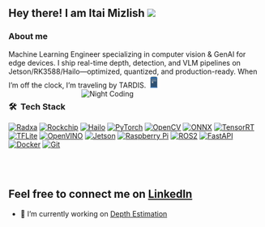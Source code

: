 ## Hey there! I am Itai Mizlish <img src="https://github.com/abdoachhoubi/abdoachhoubi/blob/main/gifs/Hi.gif" width="30">

### About me

Machine Learning Engineer specializing in computer vision & GenAI for edge devices. I ship real-time depth, detection, and VLM pipelines on Jetson/RK3588/Hailo—optimized, quantized, and production-ready. When I’m off the clock, I’m traveling by TARDIS. ![](https://github.com/itaim18/itaim18/blob/main/tardisEmoji1.png) 
<img alt="Night Coding" src="https://www.mandatory.com/wp-content/uploads/sites/10/gallery/perfect-pop-culture-gifs-for-every-mood/1-pop-culture-gifs-every-mood-optimistic.gif" width="360" align="right" />

### 🛠 &nbsp;Tech Stack

<p>
  <a href="https://radxa.com/" title="Radxa"><img src="https://avatars.githubusercontent.com/u/6084967?s=280&v=4" width="22" height="22" alt="Radxa"></a>
  <a href="https://www.rock-chips.com/" title="Rockchip"><img src="https://avatars.githubusercontent.com/u/15191623?s=280&v=4" width="22" height="22" alt="Rockchip"></a>
  <a href="https://hailo.ai/" title="Hailo"><img src="https://us1.discourse-cdn.com/flex015/uploads/hailo/original/1X/08a6adbdb79b44bb7c9bc7dd52ee4221d666a9a3.png" width="22" height="22" alt="Hailo"></a>
  <a href="https://pytorch.org/" title="PyTorch"><img src="https://github.com/get-icon/geticon/raw/master/icons/pytorch.svg" width="22" height="22" alt="PyTorch"></a>
  <a href="https://opencv.org/" title="OpenCV"><img src="https://github.com/get-icon/geticon/raw/master/icons/opencv.svg" width="22" height="22" alt="OpenCV"></a>
  <a href="https://onnx.ai/" title="ONNX"><img src="https://www.edge-ai-vision.com/wp-content/uploads/2018/10/mlogo.png" width="22" height="22" alt="ONNX"></a>
  <a href="https://developer.nvidia.com/tensorrt" title="TensorRT"><img src="https://d1uevawj71pji9.cloudfront.net/img/product/7540d9b8-7c82-46f0-9b4d-a879e78d9af3.png" width="22" height="22" alt="TensorRT"></a>
  <a href="https://www.tensorflow.org/lite" title="TensorFlow Lite"><img src="https://github.com/get-icon/geticon/raw/master/icons/tensorflow.svg" width="22" height="22" alt="TFLite"></a>
  <a href="https://www.intel.com/openvino" title="OpenVINO"><img src="https://www.intel.com/content/dam/www/central-libraries/us/en/images/2022-07/openvino-logo.png" width="22" height="22" alt="OpenVINO"></a>
  <a href="https://developer.nvidia.com/embedded/jetson" title="NVIDIA Jetson"><img src="https://www.jetson-ai-lab.com/images/jetson-for-dev-ai-labs-icon-2974266-r3_ai-lab-text-generation-28.png" width="22" height="22" alt="Jetson"></a>
  <a href="https://www.raspberrypi.com/" title="Raspberry Pi"><img src="https://github.com/get-icon/geticon/raw/master/icons/raspberry-pi.svg" width="22" height="22" alt="Raspberry Pi"></a>
  <a href="https://www.ros.org/" title="ROS2"><img src="https://avatars.githubusercontent.com/u/3979232?s=280&v=4" width="22" height="22" alt="ROS2"></a>
  <a href="https://fastapi.tiangolo.com/" title="FastAPI"><img src="https://www.svgrepo.com/show/330413/fastapi.svg" width="22" height="22" alt="FastAPI"></a>
  <a href="https://www.docker.com/" title="Docker"><img src="https://github.com/get-icon/geticon/raw/master/icons/docker-icon.svg" width="22" height="22" alt="Docker"></a>
  <a href="https://git-scm.com/" title="Git"><img src="https://github.com/get-icon/geticon/raw/master/icons/git-icon.svg" width="22" height="22" alt="Git"></a>
</p>

<br/>
<br/>

Feel free to connect me on [LinkedIn](https://www.linkedin.com/in/itai-mizlish/)
----

- 🔭 I’m currently working on [Depth Estimation](https://github.com/LiheYoung/Depth-Anything)

<!--
**itaim18/itaim18** is a ✨ _special_ ✨ repository because its `README.md` (this file) appears on your GitHub profile.

Here are some ideas to get you started:

- 🔭 I’m currently working on ...
- 🌱 I’m currently learning ...
- 👯 I’m looking to collaborate on ...
- 🤔 I’m looking for help with ...
- 💬 Ask me about ...
- 📫 How to reach me: ...
- 😄 Pronouns: ...
- ⚡ Fun fact: ...
-->
